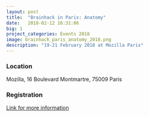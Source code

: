 ```yaml
---
layout: post
title:  "Brainhack in Paris: Anatomy"
date:   2018-02-12 16:31:06
big: 1
project_categories: Events 2018
image: brainhack_paris_anatomy_2018.png
description: "19-21 February 2018 at Mozilla Paris"
---
```


### Location

Mozilla, 16 Boulevard Montmartre, 75009 Paris

### Registration

[Link for more information](http://www.bcblab.com/BCB/Events/Entries/2018/2/19_BrainHack_in_Paris__Anatomy.html)
